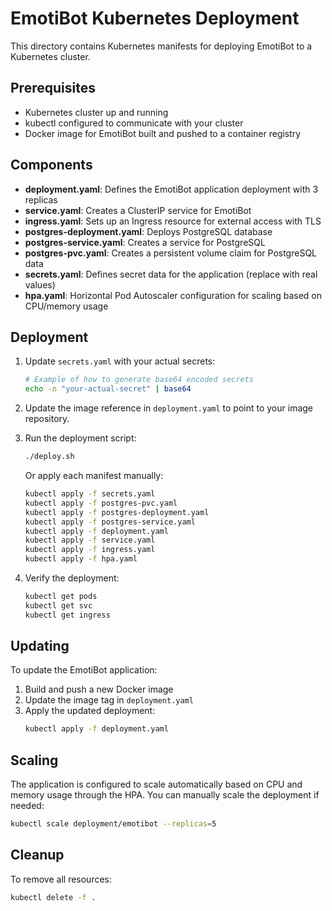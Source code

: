 # EmotiBot Kubernetes Deployment

This directory contains Kubernetes manifests for deploying EmotiBot to a Kubernetes cluster.

## Prerequisites

- Kubernetes cluster up and running
- kubectl configured to communicate with your cluster
- Docker image for EmotiBot built and pushed to a container registry

## Components

- **deployment.yaml**: Defines the EmotiBot application deployment with 3 replicas
- **service.yaml**: Creates a ClusterIP service for EmotiBot
- **ingress.yaml**: Sets up an Ingress resource for external access with TLS
- **postgres-deployment.yaml**: Deploys PostgreSQL database
- **postgres-service.yaml**: Creates a service for PostgreSQL
- **postgres-pvc.yaml**: Creates a persistent volume claim for PostgreSQL data
- **secrets.yaml**: Defines secret data for the application (replace with real values)
- **hpa.yaml**: Horizontal Pod Autoscaler configuration for scaling based on CPU/memory usage

## Deployment

1. Update `secrets.yaml` with your actual secrets:
   ```bash
   # Example of how to generate base64 encoded secrets
   echo -n "your-actual-secret" | base64
   ```

2. Update the image reference in `deployment.yaml` to point to your image repository.

3. Run the deployment script:
   ```bash
   ./deploy.sh
   ```

   Or apply each manifest manually:
   ```bash
   kubectl apply -f secrets.yaml
   kubectl apply -f postgres-pvc.yaml
   kubectl apply -f postgres-deployment.yaml
   kubectl apply -f postgres-service.yaml
   kubectl apply -f deployment.yaml
   kubectl apply -f service.yaml
   kubectl apply -f ingress.yaml
   kubectl apply -f hpa.yaml
   ```

4. Verify the deployment:
   ```bash
   kubectl get pods
   kubectl get svc
   kubectl get ingress
   ```

## Updating

To update the EmotiBot application:

1. Build and push a new Docker image
2. Update the image tag in `deployment.yaml`
3. Apply the updated deployment:
   ```bash
   kubectl apply -f deployment.yaml
   ```

## Scaling

The application is configured to scale automatically based on CPU and memory usage through the HPA. 
You can manually scale the deployment if needed:

```bash
kubectl scale deployment/emotibot --replicas=5
```

## Cleanup

To remove all resources:

```bash
kubectl delete -f .
``` 